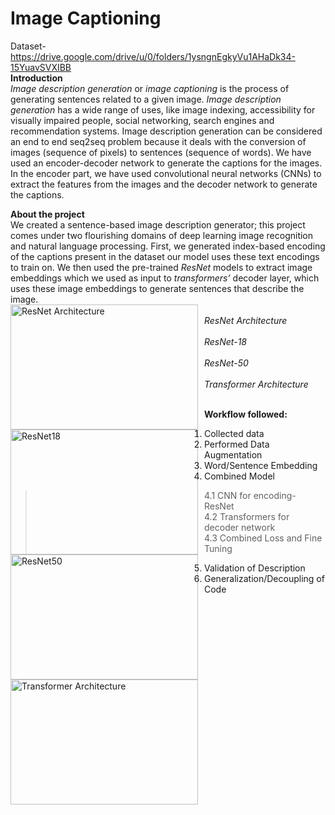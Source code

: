 # Image Captioning
Dataset-https://drive.google.com/drive/u/0/folders/1ysngnEgkyVu1AHaDk34-15YuavSVXIBB <br>
**Introduction** <br>
*Image description generation* or *image captioning* is the process of generating sentences related to a given image. *Image description generation* has a wide range of uses, like image indexing, accessibility for visually impaired people, social networking, search engines and recommendation systems. Image description generation can be considered an end to end seq2seq problem because it deals with the conversion of images (sequence of pixels) to sentences (sequence of words). We have used an encoder-decoder network to generate the captions for the images. In the encoder part, we have used convolutional neural networks (CNNs) to extract the features from the images and the decoder network to generate the captions.<br>

**About the project** <br>
We created a sentence-based image description generator; this project comes under two flourishing domains of deep learning image recognition and natural language processing. First, we generated index-based encoding of the captions present in the dataset our model uses these text encodings to train on. We then used the pre-trained *ResNet* models to extract image embeddings which we used as input to *transformers’* decoder layer, which uses these image embeddings to generate sentences that describe the image. <br>
<img src="https://d2l.ai/_images/resnet-block.svg"
     alt="ResNet Architecture "
     width="300" height="200"
     style="float: left; margin-right: 10px;" />
     <br>
*ResNet Architecture*
<br>
<img src="https://www.researchgate.net/profile/Paolo-Napoletano/publication/322476121/figure/tbl1/AS:668726449946625@1536448218498/ResNet-18-Architecture.png"
     alt="ResNet18"
     width="300" height="200"
     style="float: left; margin-right: 10px;" />
     <br>
*ResNet-18* 
<br>
<img src="https://iq.opengenus.org/content/images/2020/03/Screenshot-from-2020-03-20-15-49-54.png"
     alt="ResNet50"
     width="300" height="200"
     style="float: left; margin-right: 10px;" />
     <br>
*ResNet-50* 
<br>
<img src="https://miro.medium.com/max/1200/1*DSRCXsde9_8dvbxq5ktUnw.png"
     alt="Transformer Architecture "
     width="300" height="200"
     style="float: left; margin-right: 10px;" />
     <br>
*Transformer Architecture*
<br>
<br>


**Workflow followed:**
1. Collected data
2. Performed Data Augmentation
3. Word/Sentence Embedding
4. Combined Model
> 4.1 CNN for encoding-ResNet <br>
> 4.2 Transformers for decoder network <br>
> 4.3 Combined Loss and Fine Tuning <br>
5. Validation of Description
6. Generalization/Decoupling of Code
